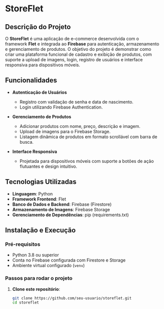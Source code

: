 # StoreFlet

## Descrição do Projeto

O **StoreFlet** é uma aplicação de e-commerce desenvolvida com o framework **Flet** e integrada ao **Firebase** para autenticação, armazenamento e gerenciamento de produtos. O objetivo do projeto é demonstrar como criar uma plataforma funcional de cadastro e exibição de produtos, com suporte a upload de imagens, login, registro de usuários e interface responsiva para dispositivos móveis.

## Funcionalidades

- **Autenticação de Usuários**
  - Registro com validação de senha e data de nascimento.
  - Login utilizando Firebase Authentication.

- **Gerenciamento de Produtos**
  - Adicionar produtos com nome, preço, descrição e imagem.
  - Upload de imagens para o Firebase Storage.
  - Listagem dinâmica de produtos em formato scrollável com barra de busca.

- **Interface Responsiva**
  - Projetada para dispositivos móveis com suporte a botões de ação flutuantes e design intuitivo.

## Tecnologias Utilizadas

- **Linguagem**: Python
- **Framework Frontend**: Flet
- **Banco de Dados e Backend**: Firebase (Firestore)
- **Armazenamento de Imagens**: Firebase Storage
- **Gerenciamento de Dependências**: pip (requirements.txt)

## Instalação e Execução

### Pré-requisitos

- Python 3.8 ou superior
- Conta no Firebase configurada com Firestore e Storage
- Ambiente virtual configurado (`venv`)

### Passos para rodar o projeto

1. **Clone este repositório**:
   ```bash
   git clone https://github.com/seu-usuario/storeflet.git
   cd storeflet
